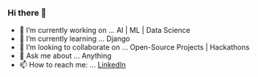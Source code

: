 ### Hi there 👋

- 🔭 I’m currently working on ... AI | ML | Data Science
- 🌱 I’m currently learning ... Django
- 👯 I’m looking to collaborate on ... Open-Source Projects | Hackathons
- 💬 Ask me about ... Anything
- 📫 How to reach me: ... [LinkedIn](https://www.linkedin.com/in/akhileshthite/)
